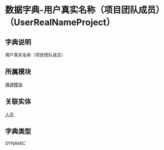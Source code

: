 # 数据字典-用户真实名称（项目团队成员）（UserRealNameProject）
## 字典说明
用户真实名称（项目团队成员）

## 所属模块
[禅道模块](../module/zentao)

## 关联实体
[人员](../module/ou/SysEmployee)

## 字典类型
DYNAMIC



